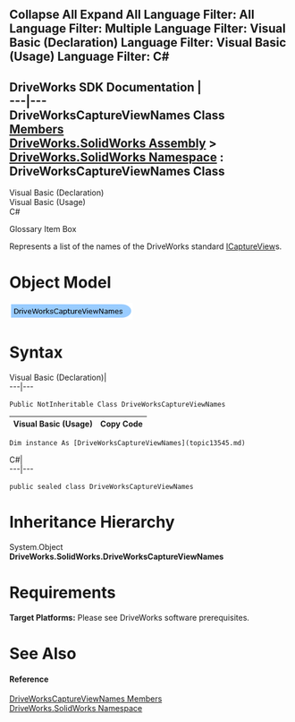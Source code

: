 Collapse All Expand All Language Filter: All  Language Filter: Multiple  Language Filter: Visual Basic (Declaration) Language Filter: Visual Basic (Usage) Language Filter: C#  
---  
DriveWorks SDK Documentation  |   
---|---  
DriveWorksCaptureViewNames Class   
[Members](topic13546.md)   
[DriveWorks.SolidWorks Assembly](topic13342.md) > [DriveWorks.SolidWorks Namespace](topic13345.md) : DriveWorksCaptureViewNames Class  
---  
  
Visual Basic (Declaration)    
Visual Basic (Usage)    
C# 

Glossary Item Box

Represents a list of the names of the DriveWorks standard [ICaptureView](topic13347.md)s. 

# Object Model

![](dotnetdiagramimages/image734.png)

# Syntax

Visual Basic (Declaration)|   
---|---  
      
    
    Public NotInheritable Class DriveWorksCaptureViewNames   
  
Visual Basic (Usage)| Copy Code  
---|---  
      
    
    Dim instance As [DriveWorksCaptureViewNames](topic13545.md)  
  
C#|   
---|---  
      
    
    public sealed class DriveWorksCaptureViewNames   
  
# Inheritance Hierarchy

System.Object  
**DriveWorks.SolidWorks.DriveWorksCaptureViewNames**  


# Requirements

**Target Platforms:** Please see DriveWorks software prerequisites.

# See Also

#### Reference

[DriveWorksCaptureViewNames Members](topic13546.md)   
[DriveWorks.SolidWorks Namespace](topic13345.md)


